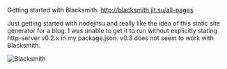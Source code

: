 Getting started with Blacksmith.  http://blacksmith.jit.su/all-pages


Just getting started with nodejitsu and really like the idea of this
static site generator for a blog.  I was unable to get it to run without
explicitly stating http-server v0.2.x in my package.json.  v0.3 does not seem to work with Blacksmith.

  
![Blacksmith](starting-with-blacksmith/blacksmith.png "Blacksmith")


